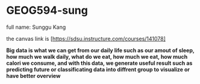 # GEOG594-sung
full name: Sunggu Kang

the canvas link is [https://sdsu.instructure.com/courses/141078]

**Big data is what we can get from our daily life such as our amout of sleep, how much we walk daily, what do we eat, how much we eat, how much calori we consume, and with this data,
we generate useful result such as predicting future or classificating data into diffrent group to visualize or have better overview**
